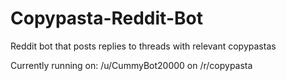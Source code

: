 # Copypasta-Reddit-Bot
Reddit bot that posts replies to threads with relevant copypastas


Currently running on: /u/CummyBot20000 on /r/copypasta
